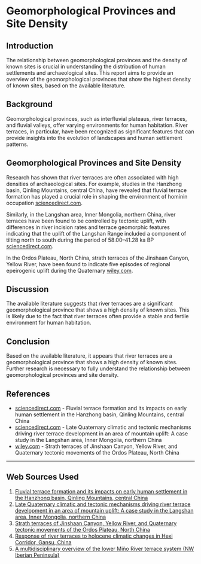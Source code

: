 # Geomorphological Provinces and Site Density
## Introduction

The relationship between geomorphological provinces and the density of known sites is crucial in understanding the distribution of human settlements and archaeological sites. This report aims to provide an overview of the geomorphological provinces that show the highest density of known sites, based on the available literature.

## Background

Geomorphological provinces, such as interfluvial plateaus, river terraces, and fluvial valleys, offer varying environments for human habitation. River terraces, in particular, have been recognized as significant features that can provide insights into the evolution of landscapes and human settlement patterns.

## Geomorphological Provinces and Site Density

Research has shown that river terraces are often associated with high densities of archaeological sites. For example, studies in the Hanzhong basin, Qinling Mountains, central China, have revealed that fluvial terrace formation has played a crucial role in shaping the environment of hominin occupation [sciencedirect.com](https://www.sciencedirect.com/science/article/pii/S0921818118306490).

Similarly, in the Langshan area, Inner Mongolia, northern China, river terraces have been found to be controlled by tectonic uplift, with differences in river incision rates and terrace geomorphic features indicating that the uplift of the Langshan Range included a component of tilting north to south during the period of 58.00–41.28 ka BP [sciencedirect.com](https://www.sciencedirect.com/science/article/pii/S0169555X15000288).

In the Ordos Plateau, North China, strath terraces of the Jinshaan Canyon, Yellow River, have been found to indicate five episodes of regional epeirogenic uplift during the Quaternary [wiley.com](https://onlinelibrary.wiley.com/doi/10.1046/j.1365-3121.2002.00350.x).

## Discussion

The available literature suggests that river terraces are a significant geomorphological province that shows a high density of known sites. This is likely due to the fact that river terraces often provide a stable and fertile environment for human habitation.

## Conclusion

Based on the available literature, it appears that river terraces are a geomorphological province that shows a high density of known sites. Further research is necessary to fully understand the relationship between geomorphological provinces and site density.

## References

* [sciencedirect.com](https://www.sciencedirect.com/science/article/pii/S0921818118306490) - Fluvial terrace formation and its impacts on early human settlement in the Hanzhong basin, Qinling Mountains, central China
* [sciencedirect.com](https://www.sciencedirect.com/science/article/pii/S0169555X15000288) - Late Quaternary climatic and tectonic mechanisms driving river terrace development in an area of mountain uplift: A case study in the Langshan area, Inner Mongolia, northern China
* [wiley.com](https://onlinelibrary.wiley.com/doi/10.1046/j.1365-3121.2002.00350.x) - Strath terraces of Jinshaan Canyon, Yellow River, and Quaternary tectonic movements of the Ordos Plateau, North China

---
## Web Sources Used

1. [Fluvial terrace formation and its impacts on early human settlement in the Hanzhong basin, Qinling Mountains, central China](https://www.sciencedirect.com/science/article/pii/S0921818118306490)
2. [Late Quaternary climatic and tectonic mechanisms driving river terrace development in an area of mountain uplift: A case study in the Langshan area, Inner Mongolia, northern China](https://www.sciencedirect.com/science/article/pii/S0169555X15000288)
3. [Strath terraces of Jinshaan Canyon, Yellow River, and Quaternary tectonic movements of the Ordos Plateau, North China](https://onlinelibrary.wiley.com/doi/10.1046/j.1365-3121.2002.00350.x)
4. [Response of river terraces to holocene climatic changes in Hexi Corridor, Gansu, China](https://link.springer.com/article/10.1007/s11769-997-0082-1)
5. [A multidisciplinary overview of the lower Miño River terrace system (NW Iberian Peninsula)](https://www.sciencedirect.com/science/article/pii/S1040618220301877)
